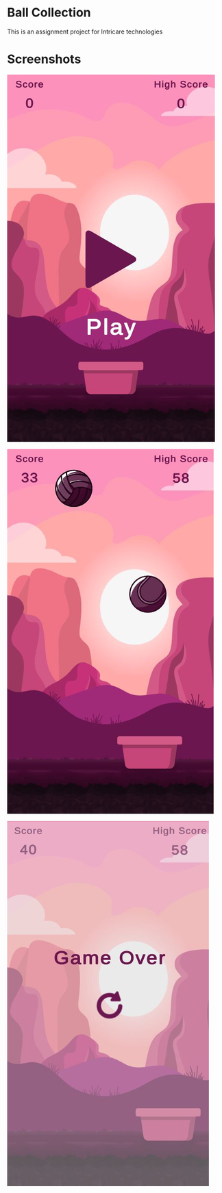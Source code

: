 # Ball Collection
This is an assignment project for Intricare technologies

# Screenshots
![alt text](https://github.com/NikhilGhode/Ball-Collection/blob/main/Assets/Screenshot/1.JPG "Start Screen")

![alt text](https://github.com/NikhilGhode/Ball-Collection/blob/main/Assets/Screenshot/2.JPG "Game Screen")

![alt text](https://github.com/NikhilGhode/Ball-Collection/blob/main/Assets/Screenshot/3.JPG "Game Over Screen")